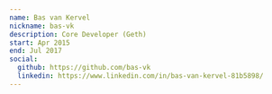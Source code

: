 ```yaml
---
name: Bas van Kervel
nickname: bas-vk
description: Core Developer (Geth)
start: Apr 2015
end: Jul 2017
social:
  github: https://github.com/bas-vk
  linkedin: https://www.linkedin.com/in/bas-van-kervel-81b5898/
---
```


